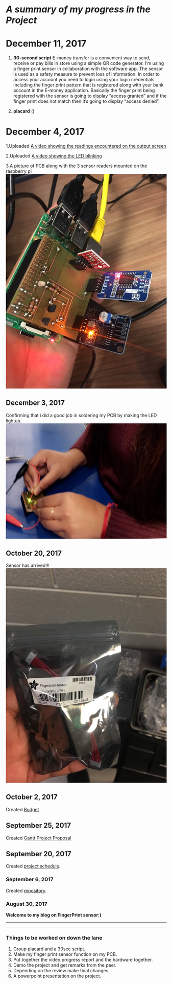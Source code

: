 # ***A summary of my progress in the Project***

# December 11, 2017
1. **30-second script**
E-money transfer is a convenient way to send, receive or pay bills in store using a simple QR code generator. I’m using a finger print sensor in collaboration with the software app. The sensor is used as a safety measure to prevent loss of information. In order to access your account you need to login using your login credentials including the finger print pattern that is registered along with your bank account in the E-money application. Basically the finger print being registered with the sensor is going to display “access granted” and if the finger print does not match then it’s going to display “access denied”.

2. **placard**
()

# December 4, 2017
1.Uploaded [A video showing the readings encountered on the output screen](https://github.com/RamyaRadhakrishnakumar/FingerPrintReader/blob/master/IMG_5352.MOV)

2.Uploaded [A video showing the LED blinking](https://github.com/RamyaRadhakrishnakumar/FingerPrintReader/blob/master/IMG_5349.MOV)

3.A picture of PCB along with the 3 sensor readers mounted on the raspberry pi 
![Image alt](https://github.com/RamyaRadhakrishnakumar/FingerPrintReader/blob/master/IMG_5351.JPG?raw=yes)

## December 3, 2017
Confirming that i did a good job in soldering my PCB by making the LED lightup.
![Image alt1](https://github.com/RamyaRadhakrishnakumar/FingerPrintReader/blob/master/IMG_5380.jpg?raw=yes)

## October 20, 2017
Sensor has arrived!!!
![Image alt2](https://github.com/RamyaRadhakrishnakumar/FingerPrintReader/blob/master/IMG_5410.JPG?raw=yes)

## October 2, 2017
Created [Budget](https://github.com/RamyaRadhakrishnakumar/FingerPrintReader/blob/master/hardwarebudget.xlsx)

## September 25, 2017
Created [Gantt Project Proposal](https://github.com/RamyaRadhakrishnakumar/FingerPrintReader/blob/master/RamyaRadhakrishnakumar.mpp)

## September 20, 2017
Created [project schedule](https://github.com/six0four/StudentSenseHat/blob/master/documentation/Week3RubricforProjectSchedule.xml). 

### September 6, 2017
Created [repository](https://github.com/RamyaRadhakrishnakumar/FingerPrintReader.git). 

### August 30, 2017
**Welcome to my blog on FingerPrint sensor:)**
***
***
### Things to be worked on down the lane
1. Group placard and a 30sec script.
2. Make my finger print sensor function on my PCB.
3. Put together the video,progress report and the hardware together.
4. Demo the project and get remarks from the peer.
5. Depending on the review make final changes.
6. A powerpoint presentation on the project.




